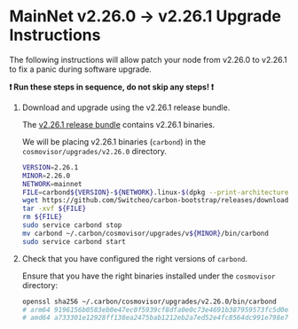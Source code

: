 # MainNet v2.26.0 -> v2.26.1 Upgrade Instructions

The following instructions will allow patch your node from v2.26.0 to v2.26.1 to fix a panic during software upgrade.

**:exclamation: Run these steps in sequence, do not skip any steps! :exclamation:**

1. Download and upgrade using the v2.26.1 release bundle.

    The [v2.26.1 release bundle](https://github.com/Switcheo/carbon-bootstrap/releases/tag/v2.26.1) contains v2.26.1 binaries.

    We will be placing v2.26.1 binaries (`carbond`) in the `cosmovisor/upgrades/v2.26.0` directory.

    ```bash
    VERSION=2.26.1
    MINOR=2.26.0
    NETWORK=mainnet
    FILE=carbond${VERSION}-${NETWORK}.linux-$(dpkg --print-architecture).tar.gz
    wget https://github.com/Switcheo/carbon-bootstrap/releases/download/v${VERSION}/${FILE}
    tar -xvf ${FILE}
    rm ${FILE}
    sudo service carbond stop
    mv carbond ~/.carbon/cosmovisor/upgrades/v${MINOR}/bin/carbond
    sudo service carbond start
    ```

2. Check that you have configured the right versions of `carbond`.

    Ensure that you have the right binaries installed under the `cosmovisor` directory:

    ```bash
    openssl sha256 ~/.carbon/cosmovisor/upgrades/v2.26.0/bin/carbond
    # arm64 9196156b0583eb0e47ec0f5939cf8dfa0e0c73e4691b387959573fc5d0e3afdf
    # amd64 a733301e12928ff138ea2475bab1212eb2a7ed52e4fc8564dc991e798e76d300
    ```
